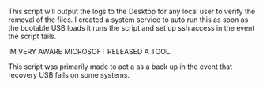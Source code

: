This script will output the logs to the Desktop for any local user to verify the removal of the files. I created a system service to auto run this as soon as the bootable USB loads it runs the script and set up ssh access in the event the script fails.

IM VERY AWARE MICROSOFT RELEASED A TOOL.

This script was primarily made to act a as a back up in the event that recovery USB fails on some systems.
